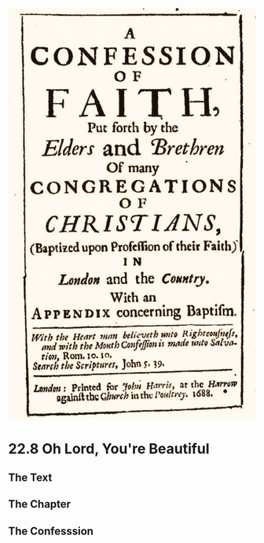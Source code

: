 <img class="intro-right" src="art-1689.png">

# 22.8 Oh Lord, You're Beautiful

## The Text

## The Chapter

## The Confesssion

